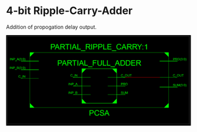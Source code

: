 # 4-bit Ripple-Carry-Adder

Addition of propogation delay output.

![Alt text](../../../images/PRCA.png?raw=true "Title")
